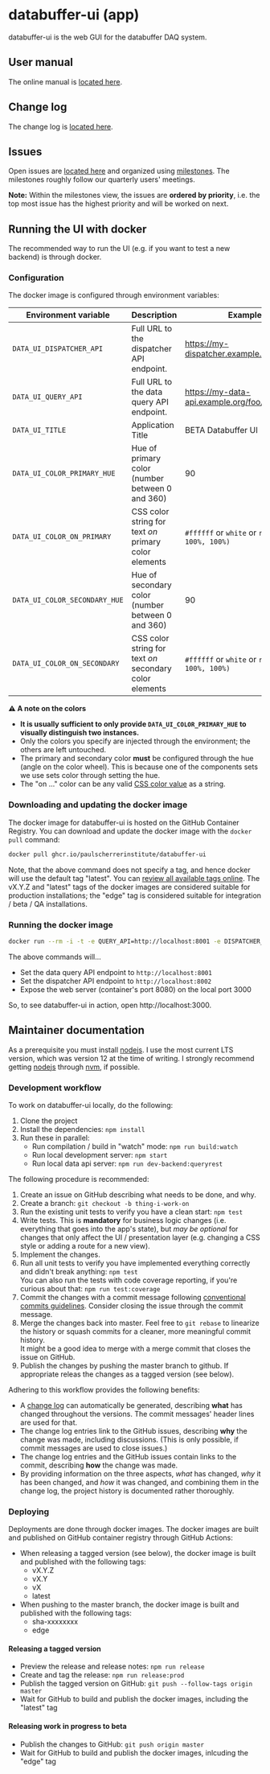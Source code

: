 # databuffer-ui (app)

databuffer-ui is the web GUI for the databuffer DAQ system.

## User manual

The online manual is [located here](./docs/index.md).

## Change log

The change log is [located here](./CHANGELOG.md).

## Issues

Open issues are [located here](https://github.com/paulscherrerinstitute/databuffer-ui/issues) and organized using [milestones](https://github.com/paulscherrerinstitute/databuffer-ui/milestones). The milestones roughly follow our quarterly users' meetings.

**Note:** Within the milestones view, the issues are **ordered by priority**, i.e. the top most issue has the highest priority and will be worked on next.

## Running the UI with docker

The recommended way to run the UI (e.g. if you want to test a new backend) is through docker.

### Configuration

The docker image is configured through environment variables:

| Environment variable          | Description                                             | Example                                         |
| ----------------------------- | ------------------------------------------------------- | ----------------------------------------------- |
| `DATA_UI_DISPATCHER_API`      | Full URL to the dispatcher API endpoint.                | https://my-dispatcher.example.org/foo/bar       |
| `DATA_UI_QUERY_API`           | Full URL to the data query API endpoint.                | https://my-data-api.example.org/foo/bar         |
| `DATA_UI_TITLE`               | Application Title                                       | BETA Databuffer UI                              |
| `DATA_UI_COLOR_PRIMARY_HUE`   | Hue of primary color (number between 0 and 360)         | 90                                              |
| `DATA_UI_COLOR_ON_PRIMARY`    | CSS color string for text _on_ primary color elements   | `#ffffff` or `white` or `rgb(100%, 100%, 100%)` |
| `DATA_UI_COLOR_SECONDARY_HUE` | Hue of secondary color (number between 0 and 360)       | 90                                              |
| `DATA_UI_COLOR_ON_SECONDARY`  | CSS color string for text _on_ secondary color elements | `#ffffff` or `white` or `rgb(100%, 100%, 100%)` |

**⚠️ A note on the colors**

- **It is usually sufficient to only provide `DATA_UI_COLOR_PRIMARY_HUE` to visually distinguish two instances.**
- Only the colors you specify are injected through the environment; the others are left untouched.
- The primary and secondary color **must** be configured through the hue (angle on the color wheel). This is because one of the components sets we use sets color through setting the hue.
- The "on ..." color can be any valid [CSS color value](https://developer.mozilla.org/en-US/docs/Web/CSS/color_value) as a string.

### Downloading and updating the docker image

The docker image for databuffer-ui is hosted on the GitHub Container Registry. You can download and update the docker image with the `docker pull` command:

```sh
docker pull ghcr.io/paulscherrerinstitute/databuffer-ui
```

Note, that the above command does not specify a tag, and hence docker will use the default tag "latest". You can [review all available tags online](https://github.com/orgs/paulscherrerinstitute/packages/container/package/databuffer-ui). The vX.Y.Z and "latest" tags of the docker images are considered suitable for production installations; the "edge" tag is considered suitable for integration / beta / QA installations.

### Running the docker image

```sh
docker run --rm -i -t -e QUERY_API=http://localhost:8001 -e DISPATCHER_API=http://localhost:8002 -p 3000:8080 ghcr.io/paulscherrerinstitute/databuffer-ui
```

The above commands will...

- Set the data query API endpoint to `http://localhost:8001`
- Set the dispatcher API endpoint to `http://localhost:8002`
- Expose the web server (container's port 8080) on the local port 3000

So, to see databuffer-ui in action, open http://localhost:3000.

## Maintainer documentation

As a prerequisite you must install [nodejs]. I use the most current LTS version, which was version 12 at the time of writing. I strongly recommend getting [nodejs] through [nvm], if possible.

### Development workflow

To work on databuffer-ui locally, do the following:

1.  Clone the project
2.  Install the dependencies: `npm install`
3.  Run these in parallel:
    - Run compilation / build in "watch" mode: `npm run build:watch`
    - Run local development server: `npm start`
    - Run local data api server: `npm run dev-backend:queryrest`

The following procedure is recommended:

1.  Create an issue on GitHub describing what needs to be done, and why.
2.  Create a branch: `git checkout -b thing-i-work-on`
3.  Run the existing unit tests to verify you have a clean start: `npm test`
4.  Write tests. This is **mandatory** for business logic changes (i.e. everything that goes into the app's state), but _may be optional_ for changes that only affect the UI / presentation layer (e.g. changing a CSS style or adding a route for a new view).
5.  Implement the changes.
6.  Run all unit tests to verify you have implemented everything correctly and didn't break anything: `npm test`<br>
    You can also run the tests with code coverage reporting, if you're curious about that: `npm run test:coverage`
7.  Commit the changes with a commit message following [conventional commits guidelines](https://www.conventionalcommits.org/en/v1.0.0/). Consider closing the issue through the commit message.
8.  Merge the changes back into master. Feel free to `git rebase` to linearize the history or squash commits for a cleaner, more meaningful commit history.<br>
    It might be a good idea to merge with a merge commit that closes the issue on GitHub.
9.  Publish the changes by pushing the master branch to github. If appropriate releas the changes as a tagged version (see below).

Adhering to this workflow provides the following benefits:

- A [change log](./CHANGELOG.md) can automatically be generated, describing **what** has changed throughout the versions. The commit messages' header lines are used for that.
- The change log entries link to the GitHub issues, describing **why** the change was made, including discussions. (This is only possible, if commit messages are used to close issues.)
- The change log entries and the GitHub issues contain links to the commit, describing **how** the change was made.
- By providing information on the three aspects, _what_ has changed, _why_ it has been changed, and _how_ it was changed, and combining them in the change log, the project history is documented rather thoroughly.

### Deploying

Deployments are done through docker images. The docker images are built and published on GitHub container registry through GitHub Actions:

- When releasing a tagged version (see below), the docker image is built and published with the following tags:
  - vX.Y.Z
  - vX.Y
  - vX
  - latest
- When pushing to the master branch, the docker image is built and published with the following tags:
  - sha-xxxxxxxx
  - edge

#### Releasing a tagged version

- Preview the release and release notes: `npm run release`
- Create and tag the release: `npm run release:prod`
- Publish the tagged version on GitHub: `git push --follow-tags origin master`
- Wait for GitHub to build and publish the docker images, including the "latest" tag

#### Releasing work in progress to beta

- Publish the changes to GitHub: `git push origin master`
- Wait for GitHub to build and publish the docker images, inlcuding the "edge" tag

[nodejs]: https://nodejs.org/en/
[nvm]: https://github.com/nvm-sh/nvm
